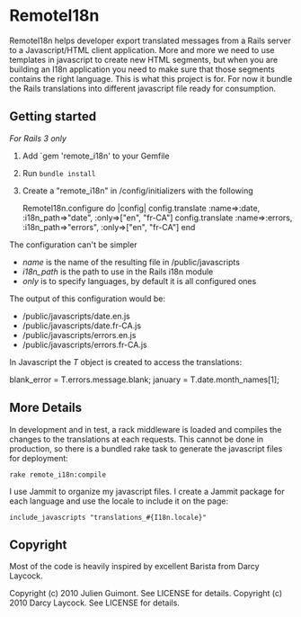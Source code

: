 # RemoteI18n #

RemoteI18n helps developer export translated messages from a Rails server to a Javascript/HTML client application. More and more we need to use templates in javascript to create new HTML segments, but when you are building an I18n application you need to make sure that those segments contains the right language. This is what this project is for. For now it bundle the Rails translations into different javascript file ready for consumption.

## Getting started
*For Rails 3 only*

1. Add `gem 'remote_i18n' to your Gemfile
2. Run `bundle install`
3. Create a "remote_i18n" in /config/initializers with the following

    RemoteI18n.configure do |config|
      config.translate :name=>:date, :i18n_path=>"date", :only=>["en", "fr-CA"]
      config.translate :name=>:errors, :i18n_path=>"errors", :only=>["en", "fr-CA"]
    end

The configuration can't be simpler
 - _name_ is the name of the resulting file in /public/javascripts
 - _i18n_path_ is the path to use in the Rails i18n module
 - _only_ is to specify languages, by default it is all configured ones
 
The output of this configuration would be:

   - /public/javascripts/date.en.js
   - /public/javascripts/date.fr-CA.js
   - /public/javascripts/errors.en.js
   - /public/javascripts/errors.fr-CA.js
   
In Javascript the _T_ object is created to access the translations:

   blank_error = T.errors.message.blank;
   january = T.date.month_names[1];

## More Details

In development and in test, a rack middleware is loaded and compiles the changes to the translations at each requests. This cannot be done in production, so there is a bundled rake task to generate the javascript files for deployment:

    rake remote_i18n:compile
    
I use Jammit to organize my javascript files. I create a Jammit package for each language and use the locale to include it on the page:

    include_javascripts "translations_#{I18n.locale}"

## Copyright ##
Most of the code is heavily inspired by excellent Barista from Darcy Laycock.

Copyright (c) 2010 Julien Guimont. See LICENSE for details.
Copyright (c) 2010 Darcy Laycock. See LICENSE for details.